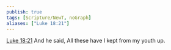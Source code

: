 ```yaml
---
publish: true
tags: [Scripture/NewT, noGraph]
aliases: ["Luke 18:21"]
---
```

[Luke 18:21](https://churchofjesuschrist.org/study/scriptures/nt/luke/18?lang=eng&id=p21#p21) And he said, All these have I kept from my youth up.
